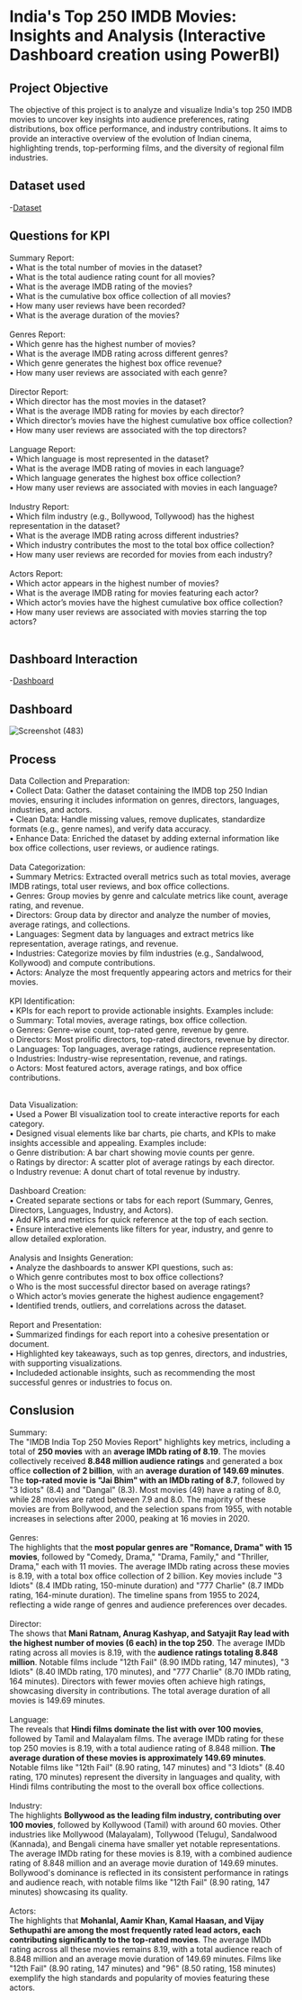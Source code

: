 # India's Top 250 IMDB Movies: Insights and Analysis (Interactive Dashboard creation using PowerBI)
## Project Objective
The objective of this project is to analyze and visualize India's top 250 IMDB movies to uncover key insights into audience preferences, rating distributions, box office performance, and industry contributions. It aims to provide an interactive overview of the evolution of Indian cinema, highlighting trends, top-performing films, and the diversity of regional film industries.

## Dataset used
-<a href="https://github.com/Santhoshkumarse/India-s-Top-250-IMDB-Movies/blob/main/IMdB_India_Top250.xlsx">Dataset</a>

## Questions for KPI
Summary Report:
<br>
•	What is the total number of movies in the dataset?
<br>
•	What is the total audience rating count for all movies?
<br>
•	What is the average IMDB rating of the movies?
<br>
•	What is the cumulative box office collection of all movies?
<br>
•	How many user reviews have been recorded?
<br>
•	What is the average duration of the movies?
<br>
<br>
Genres Report:
<br>
•	Which genre has the highest number of movies?
<br>
•	What is the average IMDB rating across different genres?
<br>
•	Which genre generates the highest box office revenue?
<br>
•	How many user reviews are associated with each genre?
<br>
<br>
Director Report:
<br>
•	Which director has the most movies in the dataset?
<br>
•	What is the average IMDB rating for movies by each director?
<br>
•	Which director’s movies have the highest cumulative box office collection?
<br>
•	How many user reviews are associated with the top directors?
<br>
<br>
Language Report:
<br>
•	Which language is most represented in the dataset?
<br>
•	What is the average IMDB rating of movies in each language?
<br>
•	Which language generates the highest box office collection?
<br>
•	How many user reviews are associated with movies in each language?
<br>
<br>
Industry Report:
<br>
•	Which film industry (e.g., Bollywood, Tollywood) has the highest representation in the dataset?
<br>
•	What is the average IMDB rating across different industries?
<br>
•	Which industry contributes the most to the total box office collection?
<br>
•	How many user reviews are recorded for movies from each industry?
<br>
<br>
Actors Report:
<br>
•	Which actor appears in the highest number of movies?
<br>
•	What is the average IMDB rating for movies featuring each actor?
<br>
•	Which actor’s movies have the highest cumulative box office collection?
<br>
•	How many user reviews are associated with movies starring the top actors?
<br>
<br>


## Dashboard Interaction
-<a href="https://app.powerbi.com/groups/me/reports/c5005760-262a-4631-bc84-1da630c20680/417359ab46e28aaf32f8?experience=power-bi">Dashboard</a>

## Dashboard
![Screenshot (483)](https://github.com/user-attachments/assets/4feb3274-4b0e-4aa1-a805-a1674a649488)

## Process 
Data Collection and Preparation:
<br>
•	Collect Data: Gather the dataset containing the IMDB top 250 Indian movies, ensuring it includes information on genres, directors, languages, industries, and actors.
<br>
•	Clean Data: Handle missing values, remove duplicates, standardize formats (e.g., genre names), and verify data accuracy.
<br>
•	Enhance Data: Enriched the dataset by adding external information like box office collections, user reviews, or audience ratings.
<br>
<br>
Data Categorization:
<br>
•	Summary Metrics: Extracted overall metrics such as total movies, average IMDB ratings, total user reviews, and box office collections.
<br>
•	Genres: Group movies by genre and calculate metrics like count, average rating, and revenue.
<br>
•	Directors: Group data by director and analyze the number of movies, average ratings, and collections.
<br>
•	Languages: Segment data by languages and extract metrics like representation, average ratings, and revenue.
<br>
•	Industries: Categorize movies by film industries (e.g., Sandalwood, Kollywood) and compute contributions.
<br>
•	Actors: Analyze the most frequently appearing actors and metrics for their movies.
<br>
<br>
KPI Identification:
<br>
•	KPIs for each report to provide actionable insights. Examples include: 
<br>
  o	Summary: Total movies, average ratings, box office collection.
  <br>
  o	Genres: Genre-wise count, top-rated genre, revenue by genre.
  <br>
  o	Directors: Most prolific directors, top-rated directors, revenue by director.
  <br>
  o	Languages: Top languages, average ratings, audience representation.
  <br>
  o	Industries: Industry-wise representation, revenue, and ratings.
  <br>
  o	Actors: Most featured actors, average ratings, and box office contributions.
  <br>
  <br>

Data Visualization:
<br>
•	Used a Power BI visualization tool to create interactive reports for each category.
<br>
•	Designed visual elements like bar charts, pie charts, and KPIs to make insights accessible and appealing. Examples include: 
<br>
  o	Genre distribution: A bar chart showing movie counts per genre.
  <br>
  o	Ratings by director: A scatter plot of average ratings by each director.
  <br>
  o	Industry revenue: A donut chart of total revenue by industry.
  <br>
  <br>
Dashboard Creation:
<br>
•	Created separate sections or tabs for each report (Summary, Genres, Directors, Languages, Industry, and Actors).
<br>
•	Add KPIs and metrics for quick reference at the top of each section.
<br>
•	Ensure interactive elements like filters for year, industry, and genre to allow detailed exploration.
<br>
<br>
Analysis and Insights Generation:
<br>
•	Analyze the dashboards to answer KPI questions, such as: 
<br>
  o	Which genre contributes most to box office collections?
  <br>
  o	Who is the most successful director based on average ratings?
  <br>
  o	Which actor’s movies generate the highest audience engagement?
  <br>
  •	Identified trends, outliers, and correlations across the dataset.
  <br>
  <br>
Report and Presentation:
<br>
•	Summarized findings for each report into a cohesive presentation or document.
<br>
•	Highlighted key takeaways, such as top genres, directors, and industries, with supporting visualizations.
<br>
•	Includeded actionable insights, such as recommending the most successful genres or industries to focus on.

## Conslusion
Summary:
<br>
The "IMDB India Top 250 Movies Report" highlights key metrics, including a total of **250 movies** with an **average IMDb rating of 8.19**. The movies collectively received **8.848 million audience ratings** and generated a box office **collection of 2 billion**, with an **average duration of 149.69 minutes**. The **top-rated movie is "Jai Bhim" with an IMDb rating of 8.7**, followed by "3 Idiots" (8.4) and "Dangal" (8.3). Most movies (49) have a rating of 8.0, while 28 movies are rated between 7.9 and 8.0. The majority of these movies are from Bollywood, and the selection spans from 1955, with notable increases in selections after 2000, peaking at 16 movies in 2020.
<br>
<br>
Genres:
<br>
The highlights that the **most popular genres are "Romance, Drama" with 15 movies**, followed by "Comedy, Drama," "Drama, Family," and "Thriller, Drama," each with 11 movies. The average IMDb rating across these movies is 8.19, with a total box office collection of 2 billion. Key movies include "3 Idiots" (8.4 IMDb rating, 150-minute duration) and "777 Charlie" (8.7 IMDb rating, 164-minute duration). The timeline spans from 1955 to 2024, reflecting a wide range of genres and audience preferences over decades.
<br>
<br>
Director:
<br>
The shows that **Mani Ratnam, Anurag Kashyap, and Satyajit Ray lead with the highest number of movies (6 each) in the top 250**. The average IMDb rating across all movies is 8.19, with the **audience ratings totaling 8.848 million**. Notable films include "12th Fail" (8.90 IMDb rating, 147 minutes), "3 Idiots" (8.40 IMDb rating, 170 minutes), and "777 Charlie" (8.70 IMDb rating, 164 minutes). Directors with fewer movies often achieve high ratings, showcasing diversity in contributions. The total average duration of all movies is 149.69 minutes.
<br>
<br>
Language:
<br>
The reveals that **Hindi films dominate the list with over 100 movies**, followed by Tamil and Malayalam films. The average IMDb rating for these top 250 movies is 8.19, with a total audience rating of 8.848 million. **The average duration of these movies is approximately 149.69 minutes**. Notable films like "12th Fail" (8.90 rating, 147 minutes) and "3 Idiots" (8.40 rating, 170 minutes) represent the diversity in languages and quality, with Hindi films contributing the most to the overall box office collections.
<br>
<br>
Industry:
<br>
The highlights **Bollywood as the leading film industry, contributing over 100 movies**, followed by Kollywood (Tamil) with around 60 movies. Other industries like Mollywood (Malayalam), Tollywood (Telugu), Sandalwood (Kannada), and Bengali cinema have smaller yet notable representations. The average IMDb rating for these movies is 8.19, with a combined audience rating of 8.848 million and an average movie duration of 149.69 minutes. Bollywood's dominance is reflected in its consistent performance in ratings and audience reach, with notable films like "12th Fail" (8.90 rating, 147 minutes) showcasing its quality.
<br>
<br>
Actors:
<br>
The highlights that **Mohanlal, Aamir Khan, Kamal Haasan, and Vijay Sethupathi are among the most frequently rated lead actors, each contributing significantly to the top-rated movies**. The average IMDb rating across all these movies remains 8.19, with a total audience reach of 8.848 million and an average movie duration of 149.69 minutes. Films like "12th Fail" (8.90 rating, 147 minutes) and "96" (8.50 rating, 158 minutes) exemplify the high standards and popularity of movies featuring these actors.
<br>
<br>












